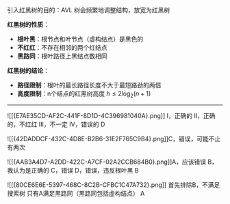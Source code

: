 引入红黑树的目的：AVL 树会频繁地调整结构，放宽为红黑树

**红黑树的性质**：
- **根叶黑**：根节点和叶节点（虚构结点）是黑色的
- **不红红**：不存在相邻的两个红结点
- **黑路同**：根叶路径上黑结点数相同

**红黑树的结论**：
- **路径限制**：根叶的最长路径长度不大于最短路劲的两倍
- **高度限制**：n个结点的红黑树高度 $h \leq 2\log_2(n+1)$

----
![[{E7AE35CD-AF2C-441F-8D1D-4C396981040A}.png]]
I，正确的
II，正确的，不红红
III，不一定
IV，错误的
D

![[{42DADDCF-432C-4D8E-B2B6-31E2F765C9B4}.png]]C，错误，可能不止有两次

![[{AAB3A4D7-A2DD-422C-A7CF-02A2CCB684B0}.png]]A，应该错误
B，我认为是正确的
C，错误
D，错误，违反根叶黑
B

![[{80CE6E6E-5397-468C-8C2B-CFBC1C47A732}.png]]
首先排除B，不满足搜索树
只有A满足黑路同（黑路同包括虚构结点）
A